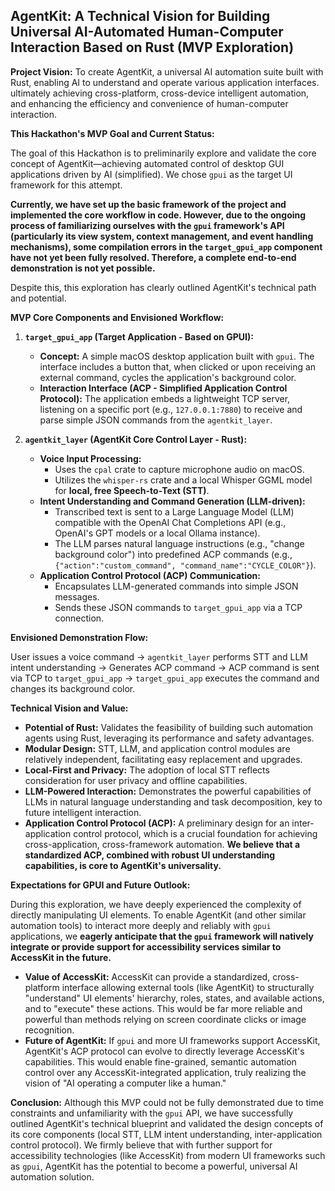 ## AgentKit: A Technical Vision for Building Universal AI-Automated Human-Computer Interaction Based on Rust (MVP Exploration)

**Project Vision:** To create AgentKit, a universal AI automation suite built with Rust, enabling AI to understand and operate various application interfaces. ultimately achieving cross-platform, cross-device intelligent automation, and enhancing the efficiency and convenience of human-computer interaction.

**This Hackathon's MVP Goal and Current Status:**

The goal of this Hackathon is to preliminarily explore and validate the core concept of AgentKit—achieving automated control of desktop GUI applications driven by AI (simplified). We chose `gpui` as the target UI framework for this attempt.

**Currently, we have set up the basic framework of the project and implemented the core workflow in code. However, due to the ongoing process of familiarizing ourselves with the `gpui` framework's API (particularly its view system, context management, and event handling mechanisms), some compilation errors in the `target_gpui_app` component have not yet been fully resolved. Therefore, a complete end-to-end demonstration is not yet possible.**

Despite this, this exploration has clearly outlined AgentKit's technical path and potential.

**MVP Core Components and Envisioned Workflow:**

1.  **`target_gpui_app` (Target Application - Based on GPUI):**

    - **Concept:** A simple macOS desktop application built with `gpui`. The interface includes a button that, when clicked or upon receiving an external command, cycles the application's background color.
    - **Interaction Interface (ACP - Simplified Application Control Protocol):** The application embeds a lightweight TCP server, listening on a specific port (e.g., `127.0.0.1:7880`) to receive and parse simple JSON commands from the `agentkit_layer`.

2.  **`agentkit_layer` (AgentKit Core Control Layer - Rust):**
    - **Voice Input Processing:**
      - Uses the `cpal` crate to capture microphone audio on macOS.
      - Utilizes the `whisper-rs` crate and a local Whisper GGML model for **local, free Speech-to-Text (STT)**.
    - **Intent Understanding and Command Generation (LLM-driven):**
      - Transcribed text is sent to a Large Language Model (LLM) compatible with the OpenAI Chat Completions API (e.g., OpenAI's GPT models or a local Ollama instance).
      - The LLM parses natural language instructions (e.g., "change background color") into predefined ACP commands (e.g., `{"action":"custom_command", "command_name":"CYCLE_COLOR"}`).
    - **Application Control Protocol (ACP) Communication:**
      - Encapsulates LLM-generated commands into simple JSON messages.
      - Sends these JSON commands to `target_gpui_app` via a TCP connection.

**Envisioned Demonstration Flow:**

User issues a voice command -> `agentkit_layer` performs STT and LLM intent understanding -> Generates ACP command -> ACP command is sent via TCP to `target_gpui_app` -> `target_gpui_app` executes the command and changes its background color.

**Technical Vision and Value:**

- **Potential of Rust:** Validates the feasibility of building such automation agents using Rust, leveraging its performance and safety advantages.
- **Modular Design:** STT, LLM, and application control modules are relatively independent, facilitating easy replacement and upgrades.
- **Local-First and Privacy:** The adoption of local STT reflects consideration for user privacy and offline capabilities.
- **LLM-Powered Interaction:** Demonstrates the powerful capabilities of LLMs in natural language understanding and task decomposition, key to future intelligent interaction.
- **Application Control Protocol (ACP):** A preliminary design for an inter-application control protocol, which is a crucial foundation for achieving cross-application, cross-framework automation. **We believe that a standardized ACP, combined with robust UI understanding capabilities, is core to AgentKit's universality.**

**Expectations for GPUI and Future Outlook:**

During this exploration, we have deeply experienced the complexity of directly manipulating UI elements. To enable AgentKit (and other similar automation tools) to interact more deeply and reliably with `gpui` applications, we **eagerly anticipate that the `gpui` framework will natively integrate or provide support for accessibility services similar to AccessKit in the future.**

- **Value of AccessKit:** AccessKit can provide a standardized, cross-platform interface allowing external tools (like AgentKit) to structurally "understand" UI elements' hierarchy, roles, states, and available actions, and to "execute" these actions. This would be far more reliable and powerful than methods relying on screen coordinate clicks or image recognition.
- **Future of AgentKit:** If `gpui` and more UI frameworks support AccessKit, AgentKit's ACP protocol can evolve to directly leverage AccessKit's capabilities. This would enable fine-grained, semantic automation control over any AccessKit-integrated application, truly realizing the vision of "AI operating a computer like a human."

**Conclusion:** Although this MVP could not be fully demonstrated due to time constraints and unfamiliarity with the `gpui` API, we have successfully outlined AgentKit's technical blueprint and validated the design concepts of its core components (local STT, LLM intent understanding, inter-application control protocol). We firmly believe that with further support for accessibility technologies (like AccessKit) from modern UI frameworks such as `gpui`, AgentKit has the potential to become a powerful, universal AI automation solution.
